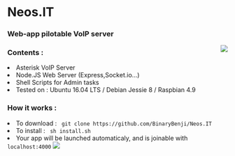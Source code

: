 # Neos.IT

<h3> Web-app pilotable VoIP server </h3>
<img src="https://github.com/BinaryBenji/Neos.IT/blob/master/web/public/img/favicon.ico" style="float:right;"/> 

<h3> Contents : </h3>
<li> Asterisk VoIP Server </li>
<li> Node.JS Web Server (Express,Socket.io...) </li>
<li> Shell Scripts for Admin tasks </li>
<li> Tested on : Ubuntu 16.04 LTS /  Debian Jessie 8 / Raspbian 4.9 </li>
  
<h3> How it works : </h3>
<li> To download : <code> git clone https://github.com/BinaryBenji/Neos.IT </code></li>
<li> To install : <code> sh install.sh </code></li>
<li> Your app will be launched automaticaly, and is joinable with <code>localhost:4000</code>
<img src="https://image.noelshack.com/fichiers/2017/26/3/1498640425-login.png" width:50%/>

